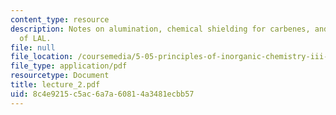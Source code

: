 ```yaml
---
content_type: resource
description: Notes on alumination, chemical shielding for carbenes, and reactions
  of LAL.
file: null
file_location: /coursemedia/5-05-principles-of-inorganic-chemistry-iii-spring-2005/8c4e9215c5ac6a7a60814a3481ecbb57_lecture_2.pdf
file_type: application/pdf
resourcetype: Document
title: lecture_2.pdf
uid: 8c4e9215-c5ac-6a7a-6081-4a3481ecbb57
---
```

